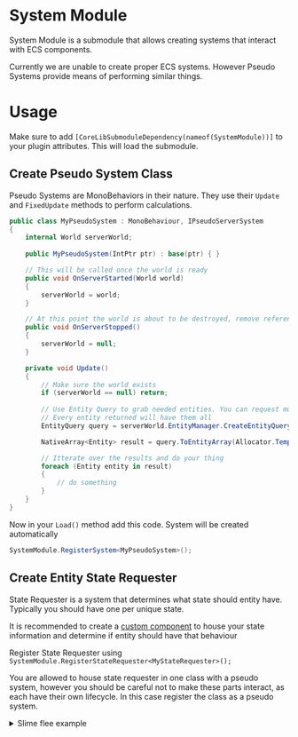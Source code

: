 # System Module
System Module is a submodule that allows creating systems that interact with ECS components.

Currently we are unable to create proper ECS systems. However Pseudo Systems provide means of performing similar things.

# Usage
Make sure to add `[CoreLibSubmoduleDependency(nameof(SystemModule))]` to your plugin attributes. This will load the submodule.

## Create Pseudo System Class
Pseudo Systems are MonoBehaviors in their nature. They use their `Update` and `FixedUpdate` methods to perform calculations.

```csharp
public class MyPseudoSystem : MonoBehaviour, IPseudoServerSystem
{
    internal World serverWorld;
    
    public MyPseudoSystem(IntPtr ptr) : base(ptr) { }

    // This will be called once the world is ready
    public void OnServerStarted(World world)
    {
        serverWorld = world;
    }

    // At this point the world is about to be destroyed, remove reference
    public void OnServerStopped()
    {
        serverWorld = null;
    }

    private void Update()
    {
        // Make sure the world exists
        if (serverWorld == null) return;
        
        // Use Entity Query to grab needed entities. You can request multiple components here.
        // Every entity returned will have them all
        EntityQuery query = serverWorld.EntityManager.CreateEntityQuery(ComponentType.ReadOnly<InventoryCD>());

        NativeArray<Entity> result = query.ToEntityArray(Allocator.Temp);

        // Itterate over the results and do your thing
        foreach (Entity entity in result)
        {
            // do something
        }
    }
}
```

Now in your `Load()` method add this code. System will be created automatically
```csharp
SystemModule.RegisterSystem<MyPseudoSystem>();
```

## Create Entity State Requester
State Requester is a system that determines what state should entity have. Typically you should have one per unique state.

It is recommended to create a [custom component](../Component/README.md#Creating-custom-ECS-components) to house your state information and determine if entity should have that behaviour

Register State Requester using `SystemModule.RegisterStateRequester<MyStateRequester>();` 

You are allowed to house state requester in one class with a pseudo system, however you should be careful not to make these parts interact, as each have their own lifecycle. In this case register the class as a pseudo system.
<details>
<summary>Slime flee example</summary>

This example will add a new behavior to slimes with our `SlimeFleeStateCD` component:
```csharp
[Il2CppImplements(typeof(IComponentData))]
public struct SlimeFleeStateCD
{
    public float fleeAtHealthRatio;
    public float leaveFleeAtHealthRatio;
    public float fleeSpeed;
}
```
(Authoring component code is skipped for brevity)

```csharp
public class SlimeFleeStateRequester : IStateRequester
{
    // Use a unique id to identify your custom state
    public const string FLEE_STATE_ID = "MyMod:FleeState";
    public static StateID fleeState = SystemModule.GetModStateId(FLEE_STATE_ID);

    // This class will help us get our component
    private ModComponentDataFromEntity<SlimeFleeStateCD> slimeStateGroup;

    // In case of multiple requesters changing same entity state one with higher priority will get executed first
    public int priority => SystemModule.NORMAL_PRIORITY;

    // Use this method to intialize your state
    public void OnCreate(World world)
    {
        slimeStateGroup = new ModComponentDataFromEntity<SlimeFleeStateCD>(world.EntityManager);
    }

    // The method will be called for each entity. 
    // You need to determine if your entity should have the state
    // This is usually done by checking if your component exists
    public bool OnUpdate(Entity entity, EntityCommandBuffer ecb, ref StateRequestData data, ref StateRequestContainers containers, ref StateInfoCD stateInfo)
    {
        // Does this entity have our custom component?
        if (!slimeStateGroup.HasComponent(entity)) return false;

        // Get needed data
        HealthCD healthCd = containers._healthGroup[entity];
        SlimeFleeStateCD slimeFleeStateCd = slimeStateGroup[entity];
        float healthPercent = healthCd.health / (float) healthCd.maxHealth;
        
        // If the entity has too low HP enter flee state
        if (stateInfo.currentState == StateID.RandomWalking &&
            healthPercent < slimeFleeStateCd.fleeAtHealthRatio)
        {
            stateInfo.newState = fleeState;
            // By returning true here we signal that the 'stateInfo' field has changed
            return true;
        }
        
        // The entity is fleeing 
        if (stateInfo.currentState == fleeState)
        {
            stateInfo.newState = fleeState;
            // Determine if it should keep fleeing
            if (healthPercent > slimeFleeStateCd.leaveFleeAtHealthRatio)
            {
                stateInfo.newState = StateID.RandomWalking;
            }
            // By returning true here we signal that the 'stateInfo' field has changed
            return true;
        }
        
        // Nothing changed
        return false;
    }
}
```

Now that the slime will have our custom state when it needs to we need to implement the system that will implement slime behavior when it's in our state:
```csharp
public class SlimeFleeStateSystem : MonoBehaviour, IPseudoServerSystem
{
    private World serverWorld;
    private EntityQuery entityQuery;

    public void OnServerStarted(World world)
    {
        // Prepare our state. This entity query will return only entities that match our components
        serverWorld = world;
        entityQuery = serverWorld.EntityManager.CreateEntityQuery(
            ComponentModule.ReadOnly<SlimeFleeStateCD>(),
            ComponentModule.ReadWrite<Translation>(),
            ComponentModule.ReadOnly<LastAttackerCD>(),
            ComponentModule.ReadOnly<StateInfoCD>());
    }

    public void OnServerStopped()
    {
        // The game is about to stop, clear our reference to World
        serverWorld = null;
    }

    private void FixedUpdate()
    {
        if (serverWorld == null) return;
        
        // Execute our query and itterate the entities
        var entities = entityQuery.ToEntityArray(Allocator.Temp);

        foreach (Entity entity in entities)
        {
            // Get StateInfoCD component, and see if entity is in our state
            StateInfoCD stateInfo = serverWorld.EntityManager.GetModComponentData<StateInfoCD>(entity);
            if (stateInfo.currentState == SlimeFleeStateRequester.fleeState)
            {
                // Fetch needed components
                SlimeFleeStateCD fleeStateCd = serverWorld.EntityManager.GetModComponentData<SlimeFleeStateCD>(entity);
                Translation translation = serverWorld.EntityManager.GetModComponentData<Translation>(entity);
                
                // Find last attacker entity
                LastAttackerCD lastAttackerCd = serverWorld.EntityManager.GetModComponentData<LastAttackerCD>(entity);
                Entity attackerEntity = lastAttackerCd.Value;

                // If attacker exists, do our thing
                if (serverWorld.EntityManager.Exists(attackerEntity))
                {
                    Translation attackerTranslation = serverWorld.EntityManager.GetModComponentData<Translation>(attackerEntity);

                    // This will result in a very basic straight line movement behavior
                    float3 dir = math.normalize(translation.Value - attackerTranslation.Value);
                    translation.Value += dir * fleeStateCd.fleeSpeed * Time.fixedDeltaTime;

                    serverWorld.EntityManager.SetModComponentData(entity, translation);
                }
            }
        }
    }
}
```

Make sure to register these and add our component to your target entity. You can do that by either [entity modification](../Entity/README.md#Modifying-existing-entities) or creating a custom entity with the component.

</details>